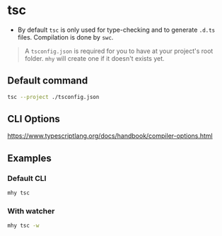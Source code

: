# tsc

-   By default `tsc` is only used for type-checking and to generate `.d.ts` files. Compilation is done by `swc`.

> A `tsconfig.json` is required for you to have at your project's root folder. `mhy` will create one if it doesn't exists yet.

## Default command

```bash
tsc --project ./tsconfig.json
```

## CLI Options

https://www.typescriptlang.org/docs/handbook/compiler-options.html

## Examples

### Default CLI

```bash
mhy tsc
```

### With watcher

```bash
mhy tsc -w
```
